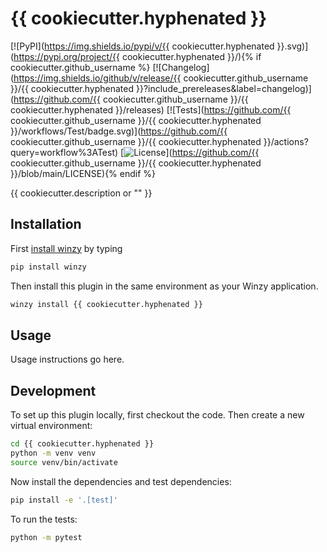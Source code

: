 # {{ cookiecutter.hyphenated }}

[![PyPI](https://img.shields.io/pypi/v/{{ cookiecutter.hyphenated }}.svg)](https://pypi.org/project/{{ cookiecutter.hyphenated }}/){% if cookiecutter.github_username %}
[![Changelog](https://img.shields.io/github/v/release/{{ cookiecutter.github_username }}/{{ cookiecutter.hyphenated }}?include_prereleases&label=changelog)](https://github.com/{{ cookiecutter.github_username }}/{{ cookiecutter.hyphenated }}/releases)
[![Tests](https://github.com/{{ cookiecutter.github_username }}/{{ cookiecutter.hyphenated }}/workflows/Test/badge.svg)](https://github.com/{{ cookiecutter.github_username }}/{{ cookiecutter.hyphenated }}/actions?query=workflow%3ATest)
[![License](https://img.shields.io/badge/license-Apache%202.0-blue.svg)](https://github.com/{{ cookiecutter.github_username }}/{{ cookiecutter.hyphenated }}/blob/main/LICENSE){% endif %}

{{ cookiecutter.description or "" }}

## Installation

First [install winzy](https://github.com/sukhbinder/winzy) by typing

```bash
pip install winzy
```

Then install this plugin in the same environment as your Winzy application.
```bash
winzy install {{ cookiecutter.hyphenated }}
```
## Usage

Usage instructions go here.

## Development

To set up this plugin locally, first checkout the code. Then create a new virtual environment:
```bash
cd {{ cookiecutter.hyphenated }}
python -m venv venv
source venv/bin/activate
```
Now install the dependencies and test dependencies:
```bash
pip install -e '.[test]'
```
To run the tests:
```bash
python -m pytest
```
